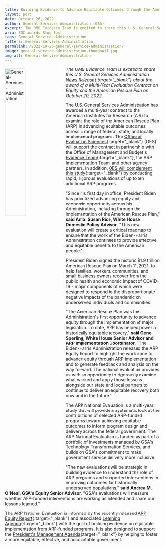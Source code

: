 ```yaml
---
title: Building Evidence to Advance Equitable Outcomes through the American Rescue Plan
layout: post
date: October 26, 2022
author: General Services Administration (GSA)
excerpt: The OMB Evidence Team is excited to share this U.S. General Services Administration <a href="https://www.gsa.gov/about-us/newsroom/news-releases/gsa-to-build-evidence-on-advancing-equitable-outcomes-through-the-american-rescue-plan-10202022" target="_blank">News Release</a> about the award of a Multi-Year Evaluation...
aria: EOC Awards Blog Post
tags: General-Services-Administration
filters: General-Services-Administration
permalink: /2022-10-26-general-service-administration/
image: general-service-administration-thumbnail.jpg
img-alt: General-Service-Administration
---
```


<img src="{{site.baseurl}}/assets/images/blog/general-service-administration.jpg" alt="General-Services-Administration" style="float:left; width:36%; height:35%; margin-right:1rem; margin-top:0.4rem">

<i>The OMB Evidence Team is excited to share this U.S. General Services Administration [News Release](https://www.gsa.gov/about-us/newsroom/news-releases/gsa-to-build-evidence-on-advancing-equitable-outcomes-through-the-american-rescue-plan-10202022){:target="_blank"} about the award of a Multi-Year Evaluation Contract on Equity and the American Rescue Plan on October 20, 2022.</i>

The U.S. General Services Administration has awarded a multi-year contract to the American Institutes for Research (AIR) to examine the role of the American Rescue Plan (ARP) in advancing equitable outcomes across a range of federal, state, and locally implemented programs. The [Office of Evaluation Sciences](https://oes.gsa.gov/american-rescue-plan/){:target="_blank"} (OES) will support the contract in partnership with the Office of Management and Budget's [Evidence Team](https://www.evaluation.gov/about/){:target="_blank"}, the ARP Implementation Team, and other agency partners. In addition, [OES will complement this study](https://www.gsa.gov/blog/2021/12/15/gsa-to-build-evidence-to-advance-equitable-outcomes-through-the-american-rescue-plan){:target="_blank"} by conducting rapid, rigorous evaluations of up to ten additional ARP programs.

"Since his first day in office, President Biden has prioritized advancing equity and economic opportunity across his Administration, including through the implementation of the American Rescue Plan," <b>said Amb. Susan Rice, White House Domestic Policy Advisor</b>. "This new evaluation will create a critical roadmap to ensure that the work of the Biden-Harris Administration continues to provide effective and equitable benefits to the American people."

President Biden signed the historic $1.9 trillion American Rescue Plan on March 11, 2021, to help families, workers, communities, and small business owners recover from the public health and economic impact of COVID-19 - major components of which were designed to respond to the disproportionate negative impacts of the pandemic on underserved individuals and communities.

"The American Rescue Plan was the Administration's first opportunity to advance equity through the implementation of major legislation. To date, ARP has helped power a historically equitable recovery," <b>said Gene Sperling, White House Senior Advisor and ARP Implementation Coordinator.</b> "The Biden-Harris Administration released the ARP Equity Report to highlight the work done to advance equity through ARP implementation and to generate feedback and analysis on the way forward. The national evaluation provides us with an opportunity to rigorously examine what worked and apply those lessons alongside our state and local partners to continue to deliver an equitable recovery both now and in the future."

The ARP National Evaluation is a multi-year study that will provide a systematic look at the contributions of selected ARP-funded programs toward achieving equitable outcomes to inform program design and delivery across the federal government. The ARP National Evaluation is funded as part of a portfolio of investments managed by GSA's Technology Transformation Services, and builds on GSA's commitment to make government service delivery more inclusive.  

"The new evaluations will be strategic in building evidence to understand the role of ARP programs and supported interventions in improving outcomes for historically underserved populations," <b>said Andrea M. O'Neal, GSA's Equity Senior Advisor</b>. "GSA's evaluations will measure whether ARP-funded interventions are working as intended and share our lessons learned."

The ARP National Evaluation is informed by the recently released [ARP Equity Report](https://whitehouse.gov/wp-content/uploads/2022/05/ADVANCING-EQUITY-THROUGH-THE-AMERICAN-RESCUE-PLAN.pdf){:target="_blank"} and associated [Learning Agenda](https://www.whitehouse.gov/wp-content/uploads/2022/05/American-Rescue-Plan-Equity-Learning-Agenda.pdf){:target="_blank"} with the goal of building evidence on equitable implementation from ARP-funded programs. It is also designed to support the [President's Management Agenda](https://assets.performance.gov/PMA/PMA-Learning-Agenda.pdf){:target="_blank"} by helping to foster a more equitable, effective, and accountable government.
